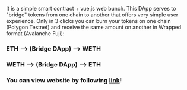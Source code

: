 It is a simple smart contract + vue.js web bunch. This DApp serves to "bridge" tokens from one chain to another that offers very simple user experience.
Only in 3 clicks you can burn your tokens on one chain (Polygon Testnet) and receive the same amount on another in Wrapped format (Avalanche Fuji):
### ETH --> (Bridge DApp) --> WETH
### WETH --> (Bridge DApp) --> ETH

### You can view website by following <a href="https://grandf17.github.io/bridge/" target="_blank">link</a>!
